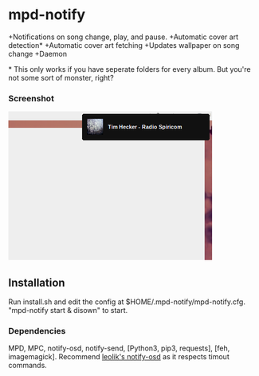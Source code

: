 # mpd-notify
+Notifications on song change, play, and pause.
+Automatic cover art detection\*
+Automatic cover art fetching
+Updates wallpaper on song change
+Daemon

\* This only works if you have seperate folders for every album. But you're not some sort of monster, right?

### Screenshot
![Screenshot](screenshots/screenshot1.png?raw=true)

## Installation
Run install.sh and edit the config at $HOME/.mpd-notify/mpd-notify.cfg. "mpd-notify start & disown" to start.

### Dependencies
MPD, MPC, notify-osd, notify-send, [Python3, pip3, requests], [feh, imagemagick]. Recommend <a href="https://launchpad.net/~leolik/+archive/ubuntu/leolik">leolik's notify-osd</a> as it respects timout commands.
